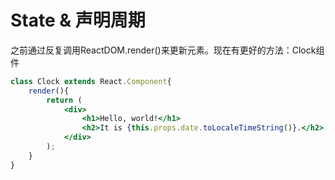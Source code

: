 # State & 声明周期

之前通过反复调用ReactDOM.render()来更新元素。现在有更好的方法：Clock组件

```jsx
class Clock extends React.Component{
    render(){
        return (
            <div>
                <h1>Hello, world!</h1>
                <h2>It is {this.props.date.toLocaleTimeString()}.</h2>
            </div>
        );
    }
}
```

